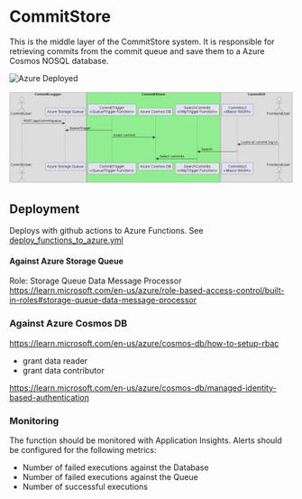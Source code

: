 # CommitStore

This is the middle layer of the CommitStore system. It is responsible for retrieving commits from the commit queue and save them to a Azure Cosmos NOSQL database.

![Azure Deployed](https://github.com/dalager/gitcommitstore/actions/workflows/deploy_functions_to_azure.yml/badge.svg)

![Big Picture Diagram](docs/images/big_picture_diagram.png)

## Deployment

Deploys with github actions to Azure Functions.
See [deploy_functions_to_azure.yml](.github/workflows/deploy_functions_to_azure.yml)

#### Against Azure Storage Queue

Role: Storage Queue Data Message Processor
https://learn.microsoft.com/en-us/azure/role-based-access-control/built-in-roles#storage-queue-data-message-processor

### Against Azure Cosmos DB

https://learn.microsoft.com/en-us/azure/cosmos-db/how-to-setup-rbac

- grant data reader
- grant data contributor

https://learn.microsoft.com/en-us/azure/cosmos-db/managed-identity-based-authentication

### Monitoring

The function should be monitored with Application Insights.
Alerts should be configured for the following metrics:

- Number of failed executions against the Database
- Number of failed executions against the Queue
- Number of successful executions
